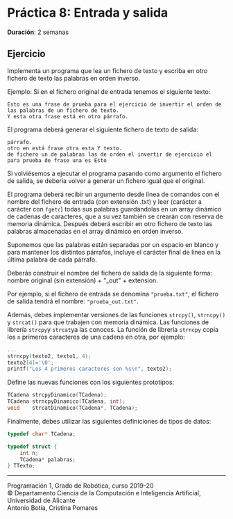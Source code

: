 # Práctica 8: Entrada y salida

**Duración**: 2 semanas

## Ejercicio

Implementa un programa que lea un fichero de texto y escriba en otro fichero de texto las palabras en orden inverso.

Ejemplo: Si en el fichero original de entrada tenemos el siguiente texto:

~~~text
Esto es una frase de prueba para el ejercicio de invertir el orden de las palabras de un fichero de texto.
Y esta otra frase está en otro párrafo.
~~~

El programa deberá generar el siguiente fichero de texto de salida:

~~~text
párrafo.
otro en está frase otra esta Y texto.
de fichero un de palabras las de orden el invertir de ejercicio el para prueba de frase una es Esto
~~~

Si volviésemos a ejecutar el programa pasando como argumento el fichero de salida, se debería volver a generar un fichero igual que el original.

El programa deberá recibir un argumento desde línea de comandos con el nombre del fichero de entrada (con extensión .txt) y leer (carácter a carácter con `fgetc`) todas sus palabras guardándolas en un array dinámico de cadenas de caracteres, que a su vez también se crearán con reserva de memoria dinámica. Después deberá escribir en otro fichero de texto las palabras almacenadas en el array dinámico en orden inverso.

Suponemos que las palabras están separadas por un espacio en blanco y para mantener los distintos párrafos, incluye el carácter final de línea en la última palabra de cada párrafo.

Deberás construir el nombre del fichero de salida de la siguiente forma:
nombre original (sin extensión) + "_out" + extension.

Por ejemplo, si el fichero de entrada se denomina `"prueba.txt"`, el fichero de salida tendrá el nombre: `"prueba_out.txt"`.

Además, debes implementar versiones de las funciones `strcpy()`, `strncpy()` y `strcat()` para que trabajen con memoria dinámica. Las funciones de librería `strcpy`y `strcat`ya las conoces. La función de librería `strncpy` copia los `n` primeros caracteres de una cadena en otra, por ejemplo:

~~~c
...
strncpy(texto2, texto1, 4);
texto2[4]='\0';
printf("Los 4 primeros caracteres son %s\n", texto2);
~~~

Define las nuevas funciones con los siguientes prototipos:

~~~c
TCadena strcpyDinamico(TCadena);
TCadena strncpyDinamico(TCadena, int);
void    strcatDinamico(TCadena*, TCadena);
~~~

Finalmente, debes utilizar las siguientes definiciones de tipos de datos:

~~~c
typedef char* TCadena;

typedef struct {
    int n;
    TCadena* palabras;
} TTexto;
~~~

----

Programación 1, Grado de Robótica, curso 2019-20  
© Departamento Ciencia de la Computación e Inteligencia Artificial, Universidad de Alicante  
Antonio Botía, Cristina Pomares
